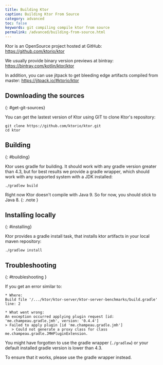 ```yaml
---
title: Building Ktor
caption: Building Ktor From Source  
category: advanced
toc: false
keywords: git compiling compile ktor from source
permalink: /advanced/building-from-source.html
---
```


Ktor is an OpenSource project hosted at GitHub:
<https://github.com/ktorio/ktor>

We usually provide binary version previews at bintray:
<https://bintray.com/kotlin/ktor/ktor>

In addition, you can use jitpack to get bleeding edge artifacts compiled from master:
<https://jitpack.io/#ktorio/ktor>

## Downloading the sources
{: #get-git-sources}

You can get the lastest version of Ktor using GIT to clone Ktor's repository:

```
git clone https://github.com/ktorio/ktor.git
cd ktor
```

## Building
{: #building}

Ktor uses gradle for building. It should work with any gradle version
greater than 4.3, but for best results we provide a gradle wrapper,
which should work with any supported system with a JDK installed: 

```
./gradlew build
```

Right now Ktor doesn't compile with Java 9. So for now, you should stick to Java 8.
{: .note }

## Installing locally
{: #installing}

Ktor provides a gradle install task, that installs ktor artifacts in your
local maven repository:

```
./gradlew install
```

## Troubleshooting
{: #troubleshooting }

If you get an error similar to:

```
* Where:
Build file '/.../ktor/ktor-server/ktor-server-benchmarks/build.gradle' line: 2

* What went wrong:
An exception occurred applying plugin request [id: 'me.champeau.gradle.jmh', version: '0.4.4']
> Failed to apply plugin [id 'me.champeau.gradle.jmh']
   > Could not generate a proxy class for class me.champeau.gradle.JMHPluginExtension.
```

You might have forgotten to use the gradle wrapper (`./gradlew`) or your default installed
gradle version is lower than 4.3.

To ensure that it works, please use the gradle wrapper instead.
